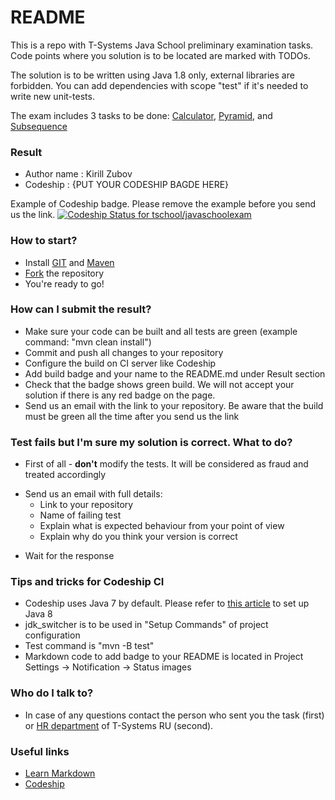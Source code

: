 # README #

This is a repo with T-Systems Java School preliminary examination tasks.
Code points where you solution is to be located are marked with TODOs.

The solution is to be written using Java 1.8 only, external libraries are forbidden. 
You can add dependencies with scope "test" if it's needed to write new unit-tests.

The exam includes 3 tasks to be done: [Calculator](/tasks/Calculator.md), [Pyramid](/tasks/Pyramid.md), and 
[Subsequence](/tasks/Subsequence.md)

### Result ###

* Author name : Kirill Zubov
* Codeship : {PUT YOUR CODESHIP BAGDE HERE}

Example of Codeship badge. Please remove the example before you send us the link. 
[ ![Codeship Status for tschool/javaschoolexam](https://app.codeship.com/projects/a9af8940-d130-0134-89a6-5e8aaaa2a5a2/status?branch=master)](https://app.codeship.com/projects/201451)


### How to start?  ###
* Install [GIT](https://git-scm.com/) and [Maven](https://maven.apache.org)
* [Fork](https://confluence.atlassian.com/bitbucket/forking-a-repository-221449527.html) the repository 
* You're ready to go!

### How can I submit the result?  ###

* Make sure your code can be built and all tests are green (example command: "mvn clean install")
* Commit and push all changes to your repository
* Configure the build on CI server like Codeship
* Add build badge and your name to the README.md under Result section
* Check that the badge shows green build. We will not accept your solution if there is any red badge on the page.
* Send us an email with the link to your repository. Be aware that the build must be green all the time after you send us the link

### Test fails but I'm sure my solution is correct. What to do?  ###
* First of all - **don't** modify the tests. It will be considered as fraud and treated accordingly
+ Send us an email with full details:
    * Link to your repository
    * Name of failing test
    * Explain what is expected behaviour from your point of view
    * Explain why do you think your version is correct
* Wait for the response

### Tips and tricks for Codeship CI  ###
* Codeship uses Java 7 by default. Please refer to [this article](https://documentation.codeship.com/basic/languages-frameworks/java-and-jvm-based-languages/) to set up Java 8
* jdk_switcher is to be used in "Setup Commands" of project configuration
* Test command is "mvn -B test"
* Markdown code to add badge to your README is located in Project Settings -> Notification -> Status images 

### Who do I talk to? ###

* In case of any questions contact the person who sent you the task (first) or [HR department](mailto:job@t-systems.ru) of T-Systems RU (second).

### Useful links ###

* [Learn Markdown](https://bitbucket.org/tutorials/markdowndemo)
* [Codeship](https://codeship.com)